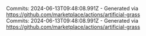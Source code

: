 Commits: 2024-06-13T09:48:08.991Z - Generated via https://github.com/marketplace/actions/artificial-grass
<br>
Commits: 2024-06-13T09:48:08.991Z - Generated via https://github.com/marketplace/actions/artificial-grass
<br>
